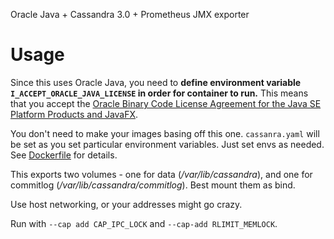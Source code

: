 Oracle Java + Cassandra 3.0 + Prometheus JMX exporter

# Usage

Since this uses Oracle Java, 
you need to **define environment variable `I_ACCEPT_ORACLE_JAVA_LICENSE`
in order for container to run.**
This means that you accept the
[Oracle Binary Code License Agreement for the Java SE Platform Products and JavaFX](http://www.oracle.com/technetwork/java/javase/terms/license/index.html).


You don't need to make your images basing off this one.
`cassanra.yaml` will be set as you set particular environment variables.
Just set envs as needed. See [Dockerfile](/Dockerfile) for details.

This exports two volumes - 
one for data (_/var/lib/cassandra_),
and one for commitlog (_/var/lib/cassandra/commitlog_). 
Best mount them as bind.

Use host networking, or your addresses might go crazy.

Run with `--cap add CAP_IPC_LOCK` and `--cap-add RLIMIT_MEMLOCK`.
